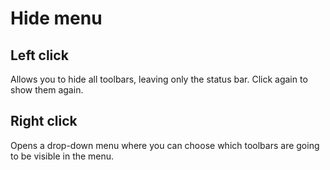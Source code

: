 # Hide menu #

## Left click ##

Allows you to hide all toolbars, leaving only the status bar. Click again to show them again.

## Right click ##

Opens a drop-down menu where you can choose which toolbars are going to be visible in the menu.